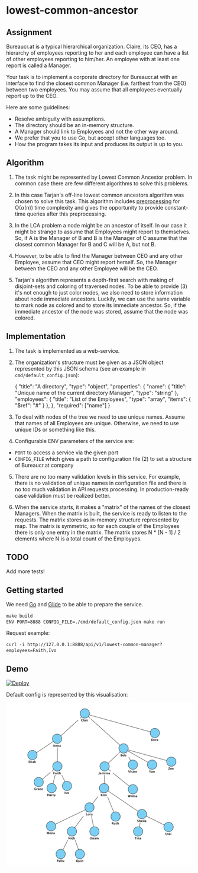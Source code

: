 # lowest-common-ancestor

## Assignment 

Bureaucr.at is a typical hierarchical organization. 
Claire, its CEO, has a hierarchy of employees reporting 
to her and each employee can have a list of other employees reporting to him/her. 
An employee with at least one report is called a Manager.

Your task is to implement a corporate directory for Bureaucr.at 
with an interface to find the closest common Manager (i.e. farthest from the CEO) 
between two employees. You may assume that all employees eventually report up to the CEO.

Here are some guidelines:
- Resolve ambiguity with assumptions.
- The directory should be an in-memory structure.
- A Manager should link to Employees and not the other way around.
- We prefer that you to use Go, but accept other languages too.
- How the program takes its input and produces its output is up to you.

## Algorithm 

1. The task might be represented by Lowest Common Ancestor problem.
In common case there are few different algorithms to solve this problems.

2. In this case Tarjan's off-line lowest common ancestors algorithm was chosen 
to solve this task. This algorithm includes [preprocessing](http://dl.acm.org/citation.cfm?id=321884) for O(α(n)) time complexity 
and gives the opportunity to provide constant-time queries after this preprocessing.

3. In the LCA problem a node might be an ancestor of itself. In our case it might be strange
to assume that Employees might report to themselves. 
So, if A is the Manager of B and B is the Manager of C assume that the closest common Manager
for B and C will be A, but not B.

4. However, to be able to find the Manager between CEO and any other Employee, 
assume that CEO might report herself. 
So, the Manager between the CEO and any other Employee will be the CEO.

5. Tarjan's algorithm represents a depth-first search with making of disjoint-sets and
coloring of traversed nodes.
To be able to provide (3) it's not enough to just color nodes, we also need to store information
about node immediate ancestors. Luckily, we can use the same variable to mark node as colored 
and to store its immediate ancestor. So, if the immediate ancestor of the node was stored,
assume that the node was colored.

## Implementation

1. The task is implemented as a web-service.

2. The organization's structure must be given as a JSON object represented by this JSON schema 
(see an example in `cmd/default_config.json`):

    
    {
        "title": "A directory",
        "type": "object",
        "properties": {
            "name": {
                "title": "Unique name of the current directory Manager",
                "type": "string"
            },
            "employees": {
                "title": "List of the Employees",
                "type": "array",
                "items": {
                    "$ref": "#"
                }
            },
        },
        "required": ["name"]
    }
    
3. To deal with nodes of the tree we need to use unique names.
Assume that names of all Employees are unique. Otherwise,
we need to use unique IDs or something like this.

4. Configurable ENV parameters of the service are:
- `PORT` to access a service via the given port
- `CONFIG_FILE` which gives a path to configuration file (2) to set a structure of Bureaucr.at company

5. There are no too many validation levels in this service. For example, there is no validation of
unique names in configuration file and there is no too much validation in API requests processing.
In production-ready case validation must be realized better.

6. When the service starts, it makes a "matrix" of the names of the closest Managers.
When the matrix is built, the service is ready to listen to the requests.
The matrix stores as in-memory structure represented by map.
The matrix is symmetric, so for each couple of the Employees there is only one entry in the matrix.
The matrix stores N * [N - 1] / 2 elements where N is a total count of the Employyes.

## TODO

Add more tests!

## Getting started 

We need [Go](https://golang.org) and [Glide](https://glide.sh) to be able to prepare the service.

    make build
    ENV PORT=8888 CONFIG_FILE=./cmd/default_config.json make run 

Request example:

    curl -i http://127.0.0.1:8888/api/v1/lowest-common-manager?employees=Faith,Ivo

## Demo

[![Deploy](https://www.herokucdn.com/deploy/button.svg)](https://heroku.com/deploy?template=https://github.com/rumyantseva/lowest-common-ancestor)



Default config is represented by this visualisation:

![Default Config](ccm-example.png)
